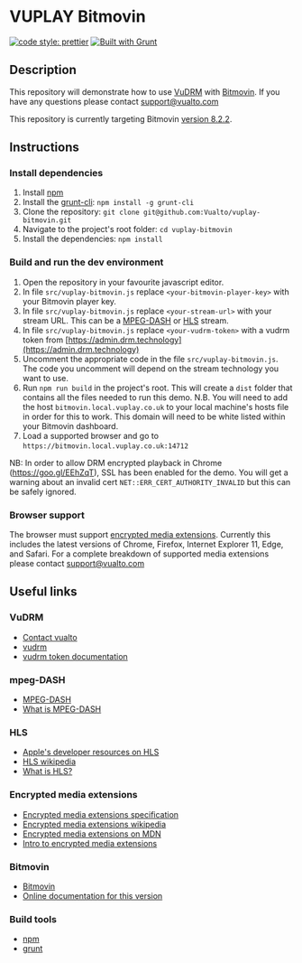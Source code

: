 # VUPLAY Bitmovin

[![code style: prettier](https://img.shields.io/badge/code_style-prettier-ff69b4.svg?style=flat-square)](https://github.com/prettier/prettier)
[![Built with Grunt](https://cdn.gruntjs.com/builtwith.svg)](https://gruntjs.com/)

## Description

This repository will demonstrate how to use [VuDRM](https://vudrm.vualto.com/) with [Bitmovin](https://bitmovin.com).
If you have any questions please contact support@vualto.com

This repository is currently targeting Bitmovin [version 8.2.2](https://bitmovin.com/docs/player/releases/web/web-8-2-2).

## Instructions

### Install dependencies

1. Install [npm](https://www.npmjs.com/)
2. Install the [grunt-cli](https://www.npmjs.com/package/grunt-cli): `npm install -g grunt-cli`
3. Clone the repository: `git clone git@github.com:Vualto/vuplay-bitmovin.git`
4. Navigate to the project's root folder: `cd vuplay-bitmovin`
5. Install the dependencies: `npm install`

### Build and run the dev environment

1. Open the repository in your favourite javascript editor.
2. In file `src/vuplay-bitmovin.js` replace `<your-bitmovin-player-key>` with your Bitmovin player key.
3. In file `src/vuplay-bitmovin.js` replace `<your-stream-url>` with your stream URL. This can be a [MPEG-DASH](https://en.wikipedia.org/wiki/Dynamic_Adaptive_Streaming_over_HTTP) or [HLS](https://developer.apple.com/streaming/) stream.
4. In file `src/vuplay-bitmovin.js` replace `<your-vudrm-token>` with a vudrm token from [https://admin.drm.technology](https://admin.drm.technology)
5. Uncomment the appropriate code in the file `src/vuplay-bitmovin.js`. The code you uncomment will depend on the stream technology you want to use.
6. Run `npm run build` in the project's root. This will create a `dist` folder that contains all the files needed to run this demo. N.B. You will need to add the host `bitmovin.local.vuplay.co.uk` to your local machine's hosts file in order for this to work. This domain will need to be white listed within your Bitmovin dashboard.
7. Load a supported browser and go to `https://bitmovin.local.vuplay.co.uk:14712`

NB: In order to allow DRM encrypted playback in Chrome (<https://goo.gl/EEhZqT>), SSL has been enabled for the demo. You will get a warning about an invalid cert `NET::ERR_CERT_AUTHORITY_INVALID` but this can be safely ignored.

### Browser support

The browser must support [encrypted media extensions](https://www.w3.org/TR/2016/CR-encrypted-media-20160705/).
Currently this includes the latest versions of Chrome, Firefox, Internet Explorer 11, Edge, and Safari.
For a complete breakdown of supported media extensions please contact <support@vualto.com>

## Useful links

### VuDRM

-   [Contact vualto](https://www.vualto.com/contact-us/)
-   [vudrm](https://vudrm.vualto.com/)
-   [vudrm token documentation](https://docs.vualto.com/projects/vudrm/en/latest/VUDRM-token.html)

### mpeg-DASH

-   [MPEG-DASH](https://en.wikipedia.org/wiki/Dynamic_Adaptive_Streaming_over_HTTP)
-   [What is MPEG-DASH](https://www.streamingmedia.com/Articles/Editorial/What-Is-.../What-is-MPEG-DASH-79041.aspx)

### HLS

-   [Apple's developer resources on HLS](https://developer.apple.com/streaming/)
-   [HLS wikipedia](https://en.wikipedia.org/wiki/HTTP_Live_Streaming)
-   [What is HLS?](<https://www.streamingmedia.com/Articles/Editorial/What-Is-.../What-is-HLS-(HTTP-Live-Streaming)-78221.aspx>)

### Encrypted media extensions

-   [Encrypted media extensions specification](https://www.w3.org/TR/2016/CR-encrypted-media-20160705/)
-   [Encrypted media extensions wikipedia](https://en.wikipedia.org/wiki/Encrypted_Media_Extensions)
-   [Encrypted media extensions on MDN](https://developer.mozilla.org/en-US/docs/Web/API/Encrypted_Media_Extensions_API)
-   [Intro to encrypted media extensions](https://www.html5rocks.com/en/tutorials/eme/basics/)

### Bitmovin

-   [Bitmovin](https://www.bitmovin.com/)
-   [Online documentation for this version](https://bitmovin.com/docs/player/api-reference/web/web-sdk-api-reference-v8#/player/web/8/docs/index.html)

### Build tools

-   [npm](https://www.npmjs.com/)
-   [grunt](https://gruntjs.com/)
